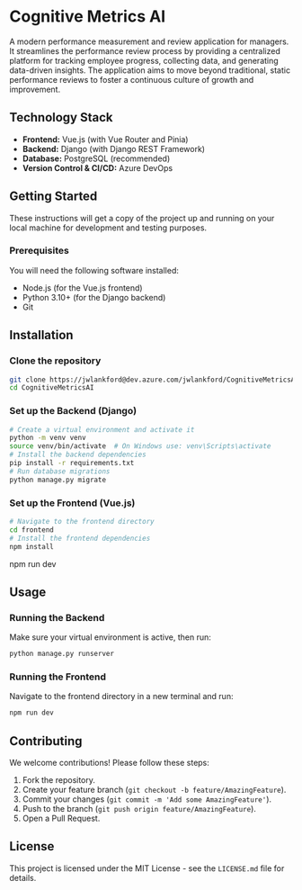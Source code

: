 # Cognitive Metrics AI

A modern performance measurement and review application for managers. It streamlines the performance review process by providing a centralized platform for tracking employee progress, collecting data, and generating data-driven insights. The application aims to move beyond traditional, static performance reviews to foster a continuous culture of growth and improvement.

## Technology Stack

- **Frontend:** Vue.js (with Vue Router and Pinia)
- **Backend:** Django (with Django REST Framework)
- **Database:** PostgreSQL (recommended)
- **Version Control & CI/CD:** Azure DevOps

## Getting Started

These instructions will get a copy of the project up and running on your local machine for development and testing purposes.

### Prerequisites

You will need the following software installed:

- Node.js (for the Vue.js frontend)
- Python 3.10+ (for the Django backend)
- Git

## Installation

### Clone the repository

```bash
git clone https://jwlankford@dev.azure.com/jwlankford/CognitiveMetricsAI/_git/CognitiveMetricsAI
cd CognitiveMetricsAI
```

### Set up the Backend (Django)

```bash
# Create a virtual environment and activate it
python -m venv venv
source venv/bin/activate  # On Windows use: venv\Scripts\activate
# Install the backend dependencies
pip install -r requirements.txt
# Run database migrations
python manage.py migrate
```

### Set up the Frontend (Vue.js)

```bash
# Navigate to the frontend directory
cd frontend
# Install the frontend dependencies
npm install
```

npm run dev

## Usage

### Running the Backend

Make sure your virtual environment is active, then run:

```bash
python manage.py runserver
```

### Running the Frontend

Navigate to the frontend directory in a new terminal and run:

```bash
npm run dev
```

## Contributing

We welcome contributions! Please follow these steps:

1. Fork the repository.
2. Create your feature branch (`git checkout -b feature/AmazingFeature`).
3. Commit your changes (`git commit -m 'Add some AmazingFeature'`).
4. Push to the branch (`git push origin feature/AmazingFeature`).
5. Open a Pull Request.

## License

This project is licensed under the MIT License - see the `LICENSE.md` file for details.